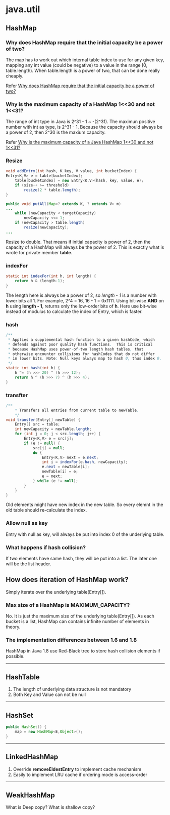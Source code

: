 # java.util
## HashMap

### Why does HashMap require that the initial capacity be a power of two?

The map has to work out which internal table index to use for any given key, mapping any int value (could be negative) to a value in the range [0, table.length). When table.length is a power of two, that can be done really cheaply.

Refer [Why does HashMap require that the initial capacity be a power of two?](https://stackoverflow.com/questions/8352378/why-does-hashmap-require-that-the-initial-capacity-be-a-power-of-two)


### Why is the maximum capacity of a HashMap 1<<30 and not 1<<31?

The range of int type in Java is 2^31 - 1 ~ -(2^31). The maximun positive number with int as type, is 2^31 - 1. Because the capacity should always be a power of 2, then 2^30 is the maxium capacity.

Refer [Why is the maximum capacity of a Java HashMap 1<<30 and not 1<<31?](https://stackoverflow.com/questions/21638080/why-is-the-maximum-capacity-of-a-java-hashmap-130-and-not-131)

### Resize
```java
void addEntry(int hash, K key, V value, int bucketIndex) {
Entry<K,V> e = table[bucketIndex];
    table[bucketIndex] = new Entry<K,V>(hash, key, value, e);
    if (size++ >= threshold)
        resize(2 * table.length);
}
```

```java
public void putAll(Map<? extends K, ? extends V> m)
...
    while (newCapacity < targetCapacity)
        newCapacity <<= 1;
    if (newCapacity > table.length)
        resize(newCapacity);
...
```

Resize to double. That means if initial capacity is power of 2, then the capacity of a HashMap will always be the power of 2. This is exactly what is wrote for private member **table**.

### indexFor
```java
static int indexFor(int h, int length) {
    return h & (length-1);
}
```
The length here is always be a power of 2, so *length - 1* is a number with lower bits all 1. For example, 2^4 = 16, 16 - 1 = 0x1111.
Using bit-wise **AND** on **h** using **length - 1**, returns only the low-order bits of **h**. Here use bit-wise instead of modulus to calculate the index of Entry, which is faster.

### hash
```java
/**
 * Applies a supplemental hash function to a given hashCode, which
 * defends against poor quality hash functions.  This is critical
 * because HashMap uses power-of-two length hash tables, that
 * otherwise encounter collisions for hashCodes that do not differ
 * in lower bits. Note: Null keys always map to hash 0, thus index 0.
 */
static int hash(int h) {
    h ^= (h >>> 20) ^ (h >>> 12);
    return h ^ (h >>> 7) ^ (h >>> 4);
}
```

### transfter
```java
/**
    * Transfers all entries from current table to newTable.
    */
void transfer(Entry[] newTable) {
    Entry[] src = table;
    int newCapacity = newTable.length;
    for (int j = 0; j < src.length; j++) {
        Entry<K,V> e = src[j];
        if (e != null) {
            src[j] = null;
            do {
                Entry<K,V> next = e.next;
                int i = indexFor(e.hash, newCapacity);
                e.next = newTable[i];
                newTable[i] = e;
                e = next;
            } while (e != null);
        }
    }
}
```
Old elements might have new index in the new table. So every elemnt in the old table should re-calculate the index.

### Allow null as key
Entry with null as key, will always be put into index 0 of the underlying table.

### What happens if hash collision?
If two elements have same hash, they will be put into a list. The later one will be the list header.

## How does iteration of HashMap work?
Simply iterate over the underlying table(Entry[]).

### Max size of a HashMap is MAXIMUM_CAPACITY?
No. It is just the maximum size of the underlying table(Entry[]). As each bucket is a list, HashMap can contains infinite number of elements in theory.

### The implementation differences between 1.6 and 1.8
HashMap in Java 1.8 use Red-Black tree to store hash collision elements if possible.

---

## HashTable

1. The length of underlying data structure is not mandatory
2. Both Key and Value can not be null

---

## HashSet

```java
public HashSet() {
    map = new HashMap<E,Object>();
}
```

---

## LinkedHashMap

1. Override **removeEldestEntry** to implement cache mechanism
2. Easily to implement LRU cache if ordering mode is access-order

---

## WeakHashMap


What is Deep copy?
What is shallow copy?